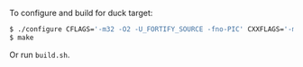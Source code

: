 To configure and build for duck target:

```bash
$ ./configure CFLAGS='-m32 -O2 -U_FORTIFY_SOURCE -fno-PIC' CXXFLAGS='-m32 -O2 -U_FORTIFY_SOURCE -fno-PIC' LDFLAGS=-m32 --disable-shared duck
$ make
```

Or run `build.sh`.

